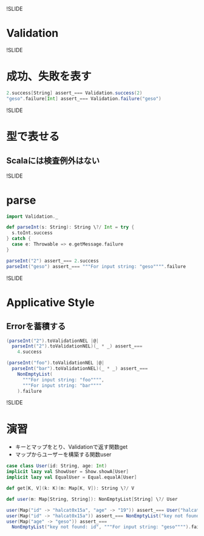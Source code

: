!SLIDE

# Validation

!SLIDE

# 成功、失敗を表す

```scala
2.success[String] assert_=== Validation.success(2)
"geso".failure[Int] assert_=== Validation.failure("geso")
```

!SLIDE

# 型で表せる

## Scalaには検査例外はない

!SLIDE

# parse

```scala
import Validation._

def parseInt(s: String): String \?/ Int = try {
  s.toInt.success
} catch {
  case e: Throwable => e.getMessage.failure
}

parseInt("2") assert_=== 2.success
parseInt("geso") assert_=== """For input string: "geso"""".failure
```

!SLIDE

# Applicative Style

## Errorを蓄積する

```scala
(parseInt("2").toValidationNEL |@|
  parseInt("2").toValidationNEL)(_ * _) assert_===
    4.success

(parseInt("foo").toValidationNEL |@|
  parseInt("bar").toValidationNEL)(_ * _) assert_===
    NonEmptyList(
      """For input string: "foo"""",
      """For input string: "bar""""
    ).failure
```

!SLIDE

# 演習

* キーとマップをとり、Validationで返す関数get
* マップからユーザーを構築する関数user

```scala
case class User(id: String, age: Int)
implicit lazy val ShowUser = Show.showA[User]
implicit lazy val EqualUser = Equal.equalA[User]

def get[K, V](k: K)(m: Map[K, V]): String \?/ V

def user(m: Map[String, String]): NonEmptyList[String] \?/ User

user(Map("id" -> "halcat0x15a", "age" -> "19")) assert_=== User("halcat0x15a", 19).success
user(Map("id" -> "halcat0x15a")) assert_=== NonEmptyList("key not found: age").failure
user(Map("age" -> "geso")) assert_===
  NonEmptyList("key not found: id", """For input string: "geso"""").failure
```
